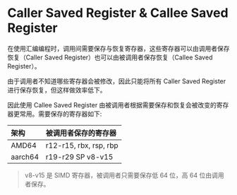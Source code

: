 # Caller Saved Register & Callee Saved Register

在使用汇编编程时，调用间需要保存与恢复寄存器，这些寄存器可以由调用者保存恢复（Caller Saved Register）也可以由被调用者保存恢复（Callee Saved Register）。

由于调用者不知道哪些寄存器会被修改，因此只能将所有 Caller Saved Register 进行保存恢复，但这样做效率低下。

因此使用 Callee Saved Register 由被调用者根据需要保存和恢复会被改变的寄存器更常用。需要保存的寄存器如下:  

| 架构          | 被调用者保存的寄存器    |
| :-           | :-                     |
| AMD64        | r12-r15, rbx, rsp, rbp |
| aarch64      | r19-r29 SP v8-v15      |

> v8-v15 是 SIMD 寄存器，被调用者只需要保存低 64 位，高 64 位由调用者保存。